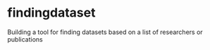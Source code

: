 # findingdataset
Building a tool for finding datasets based on a list of researchers or publications

